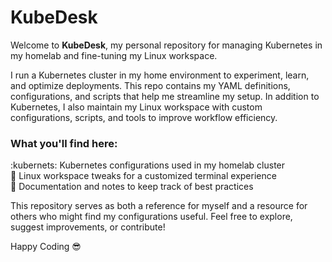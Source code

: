 # KubeDesk  

Welcome to **KubeDesk**, my personal repository for managing Kubernetes in my homelab and fine-tuning my Linux workspace.  

I run a Kubernetes cluster in my home environment to experiment, learn, and optimize deployments. This repo contains my YAML definitions, configurations, and scripts that help me streamline my setup. In addition to Kubernetes, I also maintain my Linux workspace with custom configurations, scripts, and tools to improve workflow efficiency.  

### What you'll find here:
:kubernets: Kubernetes configurations used in my homelab cluster  
:wrench: Linux workspace tweaks for a customized terminal experience  
:rocket:  Documentation and notes to keep track of best practices  

This repository serves as both a reference for myself and a resource for others who might find my configurations useful. Feel free to explore, suggest improvements, or contribute!  

Happy Coding :sunglasses:
